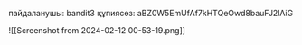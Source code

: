пайдаланушы: bandit3
құпиясөз: aBZ0W5EmUfAf7kHTQeOwd8bauFJ2lAiG

![[Screenshot from 2024-02-12 00-53-19.png]]
